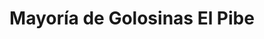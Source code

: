 ---
title: "Mayoría de Golosinas El Pibe"
url: /san-juan-bautista/mayoria-de-golosinas-el-pibe/
shop: supermercado
---